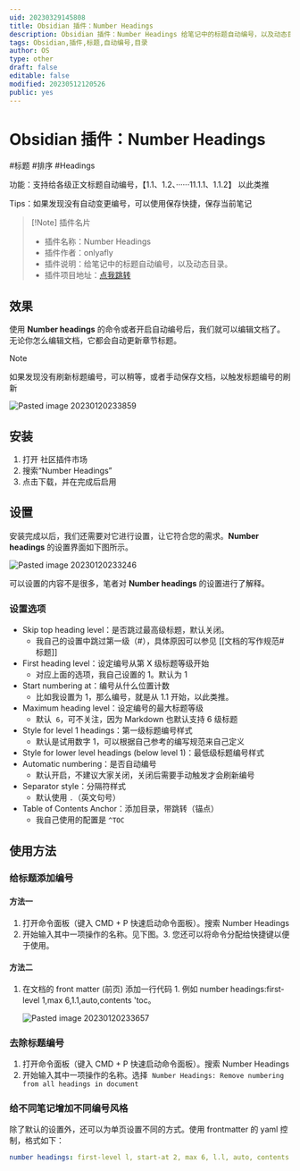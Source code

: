 ```yaml
---
uid: 20230329145808
title: Obsidian 插件：Number Headings
description: Obsidian 插件：Number Headings 给笔记中的标题自动编号，以及动态目录。
tags: Obsidian,插件,标题,自动编号,目录
author: OS
type: other
draft: false
editable: false
modified: 20230512120526
public: yes
---
```


# Obsidian 插件：Number Headings

#标题 #排序 #Headings

功能：支持给各级正文标题自动编号，【1.1、1.2、······11.1.1、1.1.2】 以此类推

Tips：如果发现没有自动变更编号，可以使用保存快捷，保存当前笔记

> [!Note] 插件名片
> - 插件名称：Number Headings
> - 插件作者：onlyafly
> - 插件说明：给笔记中的标题自动编号，以及动态目录。
> - 插件项目地址：[点我跳转](https://github.com/onlyafly/number-headings-obsidian)

## 效果

使用 **Number headings** 的命令或者开启自动编号后，我们就可以编辑文档了。无论你怎么编辑文档，它都会自动更新章节标题。

> [!Note]
> 如果发现没有刷新标题编号，可以稍等，或者手动保存文档，以触发标题编号的刷新

![Pasted image 20230120233859](https://cdn.pkmer.cn/images/d4d33e896b1006d15513725cab7fa095_MD5.png!pkmer)

## 安装

1. 打开 社区插件市场
2. 搜索“Number Headings”
3. 点击下载，并在完成后启用

## 设置

安装完成以后，我们还需要对它进行设置，让它符合您的需求。**Number headings** 的设置界面如下图所示。

![Pasted image 20230120233246](https://cdn.pkmer.cn/images/9921c92fc0cb37c3fa38a7436aa21645_MD5.png!pkmer)

可以设置的内容不是很多，笔者对 **Number headings** 的设置进行了解释。

### 设置选项

- Skip top heading level：是否跳过最高级标题，默认关闭。
    - 我自己的设置中跳过第一级（#），具体原因可以参见 [[文档的写作规范#标题]]
- First heading level：设定编号从第 X 级标题等级开始
    - 对应上面的选项，我自己设置的 1。默认为 1
- Start numbering at：编号从什么位置计数
    - 比如我设置为 1，那么编号，就是从 1.1 开始，以此类推。
- Maximum heading level：设定编号的最大标题等级
    - 默认  `6`，可不关注，因为 Markdown 也默认支持 6 级标题
- Style for level 1 headings：第一级标题编号样式
    - 默认是试用数字 1，可以根据自己参考的编写规范来自己定义
- Style for lower level headings (below level 1)：最低级标题编号样式
- Automatic numbering：是否自动编号
    - 默认开启，不建议大家关闭，关闭后需要手动触发才会刷新编号
- Separator style：分隔符样式
    - 默认使用 `.`（英文句号）
- Table of Contents Anchor：添加目录，带跳转（锚点）
    - 我自己使用的配置是 `^TOC`

## 使用方法

### 给标题添加编号

#### 方法一

1. 打开命令面板（键入 CMD + P 快速启动命令面板）。搜索 Number Headings
2. 开始输入其中一项操作的名称。见下图。3. 您还可以将命令分配给快捷键以便于使用。

#### 方法二

1. 在文档的 front matter (前页) 添加一行代码 1. 例如 number headings:first-level 1,max 6,1.1,auto,contents 'toc。

   ![Pasted image 20230120233657](https://cdn.pkmer.cn/images/40e7d86c10af5c9c198b3c9fb429b734_MD5.png!pkmer)

### 去除标题编号

1. 打开命令面板（键入 CMD + P 快速启动命令面板）。搜索 Number Headings
2. 开始输入其中一项操作的名称。选择  `Number Headings: Remove numbering from all headings in document`

### 给不同笔记增加不同编号风格

除了默认的设置外，还可以为单页设置不同的方式。使用 frontmatter 的 yaml 控制，格式如下：

```YAML
number headings: first-level l, start-at 2, max 6, l.l, auto, contents ^toc
```